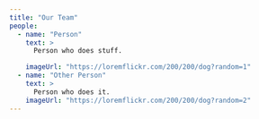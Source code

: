 ```yaml
---
title: "Our Team"
people:
  - name: "Person"
    text: >
      Person who does stuff.

    imageUrl: "https://loremflickr.com/200/200/dog?random=1"
  - name: "Other Person"
    text: >
      Person who does it.
    imageUrl: "https://loremflickr.com/200/200/dog?random=2"
---
```

